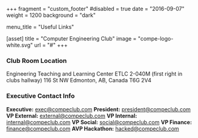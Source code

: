 +++
fragment = "custom_footer"
#disabled = true
date = "2016-09-07"
weight = 1200
background = "dark"

menu_title = "Useful Links"

[asset]
  title = "Computer Engineering Club"
  image = "compe-logo-white.svg"
  url = "#"
+++

### Club Room Location

Engineering Teaching and Learning Center
ETLC 2-040M (first right in clubs hallway)
116 St NW
Edmonton, AB, Canada
T6G 2V4

### Executive Contact Info
**Executive:** exec@compeclub.com
**President:** president@compeclub.com
**VP External:** external@compeclub.com
**VP Internal:** internal@compeclub.com
**VP Social:** social@compeclub.com
**VP Finance:** finance@compeclub.com
**AVP Hackathon:** hacked@compeclub.com

